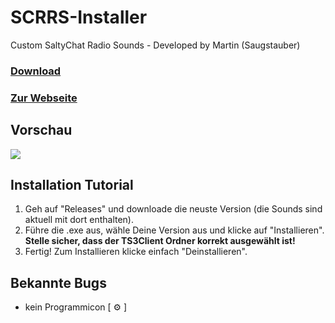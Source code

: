 # SCRRS-Installer
Custom SaltyChat Radio Sounds - Developed by Martin (Saugstauber)

### [Download](https://github.com/ItsMartin030/SCRRS-Installer/releases/download/v0.0.1/SCRRS.Installer.zip)
### [Zur Webseite](https://sites.google.com/view/saltychat-sounds-tutorial/startseite)

## Vorschau
![](https://i.imgur.com/iQqrfsj.png)



## Installation Tutorial
1. Geh auf "Releases" und downloade die neuste Version (die Sounds sind aktuell mit dort enthalten).
2. Führe die .exe aus, wähle Deine Version aus und klicke auf "Installieren". **Stelle sicher, dass der TS3Client Ordner korrekt ausgewählt ist!**
3. Fertig! Zum Installieren klicke einfach "Deinstallieren".


## Bekannte Bugs
- kein Programmicon [ ⚙ ]
